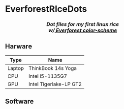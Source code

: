 # EverforestRIceDots

<h3 align="center">
<i>
Dot files for my first linux rice<br>
w/<a href="https://github.com/sainnhe/everforest/tree/master/"> Everforest color-scheme</a>
</i>
</h3>

## Harware
| Type | Name|
| - | - |
| Laptop | ThinkBook 14s Yoga|
|CPU | Intel i5-1135G7|
| GPU| Intel Tigerlake-LP GT2|

## Software

